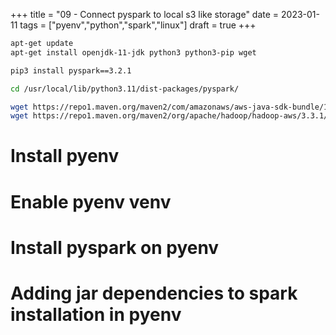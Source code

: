 +++
title = "09 - Connect pyspark to local s3 like storage"
date = 2023-01-11
tags = ["pyenv","python","spark","linux"]
draft = true
+++

``` bash
apt-get update
apt-get install openjdk-11-jdk python3 python3-pip wget

pip3 install pyspark==3.2.1

cd /usr/local/lib/python3.11/dist-packages/pyspark/

wget https://repo1.maven.org/maven2/com/amazonaws/aws-java-sdk-bundle/1.11.901/aws-java-sdk-bundle-1.11.901.jar -P jars/
wget https://repo1.maven.org/maven2/org/apache/hadoop/hadoop-aws/3.3.1/hadoop-aws-3.3.1.jar -P jars/
```

# Install pyenv
# Enable pyenv venv
# Install pyspark on pyenv
# Adding jar dependencies to spark installation in pyenv
